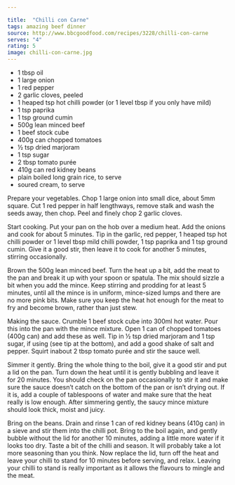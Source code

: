 ```yaml
---

title:  "Chilli con Carne"
tags: amazing beef dinner
source: http://www.bbcgoodfood.com/recipes/3228/chilli-con-carne
serves: "4"
rating: 5
image: chilli-con-carne.jpg
---
```

* 1 tbsp oil
* 1 large onion
* 1 red pepper
* 2 garlic cloves, peeled
* 1 heaped tsp hot chilli powder (or 1 level tbsp if you only have mild)
* 1 tsp paprika
* 1 tsp ground cumin
* 500g lean minced beef
* 1 beef stock cube
* 400g can chopped tomatoes
* ½ tsp dried marjoram
* 1 tsp sugar
* 2 tbsp tomato purée
* 410g can red kidney beans
* plain boiled long grain rice, to serve
* soured cream, to serve

Prepare your vegetables. Chop 1 large onion into small dice, about 5mm square. Cut 1 red pepper in half lengthways, remove stalk and wash the seeds away, then chop. Peel and finely chop 2 garlic cloves.

Start cooking. Put your pan on the hob over a medium heat. Add the onions and cook for about 5 minutes. Tip in the garlic, red pepper, 1 heaped tsp hot chilli powder or 1 level tbsp mild chilli powder, 1 tsp paprika and 1 tsp ground cumin. Give it a good stir, then leave it to cook for another 5 minutes, stirring occasionally.

Brown the 500g lean minced beef. Turn the heat up a bit, add the meat to the pan and break it up with your spoon or spatula. The mix should sizzle a bit when you add the mince. Keep stirring and prodding for at least 5 minutes, until all the mince is in uniform, mince-sized lumps and there are no more pink bits. Make sure you keep the heat hot enough for the meat to fry and become brown, rather than just stew.

Making the sauce. Crumble 1 beef stock cube into 300ml hot water. Pour this into the pan with the mince mixture. Open 1 can of chopped tomatoes (400g can) and add these as well. Tip in ½ tsp dried marjoram and 1 tsp sugar, if using (see tip at the bottom), and add a good shake of salt and pepper. Squirt inabout 2 tbsp tomato purée and stir the sauce well.

Simmer it gently. Bring the whole thing to the boil, give it a good stir and put a lid on the pan. Turn down the heat until it is gently bubbling and leave it for 20 minutes. You should check on the pan occasionally to stir it and make sure the sauce doesn’t catch on the bottom of the pan or isn’t drying out. If it is, add a couple of tablespoons of water and make sure that the heat really is low enough. After simmering gently, the saucy mince mixture should look thick, moist and juicy.

Bring on the beans. Drain and rinse 1 can of red kidney beans (410g can) in a sieve and stir them into the chilli pot. Bring to the boil again, and gently bubble without the lid for another 10 minutes, adding a little more water if it looks too dry. Taste a bit of the chilli and season. It will probably take a lot more seasoning than you think. Now replace the lid, turn off the heat and leave your chilli to stand for 10 minutes before serving, and relax. Leaving your chilli to stand is really important as it allows the flavours to mingle and the meat.
